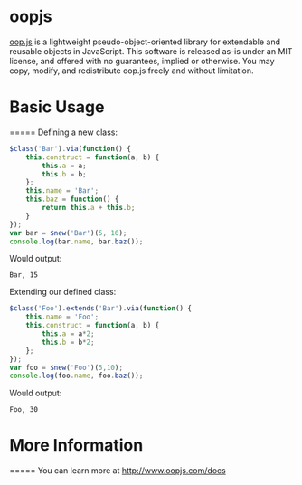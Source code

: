 oopjs
=====
[oop.js](http://www.oopjs.com) is a lightweight pseudo-object-oriented library for extendable and reusable objects in JavaScript.
This software is released as-is under an MIT license, and offered with no guarantees, implied or otherwise.
You may copy, modify, and redistribute oop.js freely and without limitation.

# Basic Usage
=====
Defining a new class:
```javascript
$class('Bar').via(function() {
    this.construct = function(a, b) {
        this.a = a;
        this.b = b;    
    };
    this.name = 'Bar';
    this.baz = function() {
        return this.a + this.b;
    }
});
var bar = $new('Bar')(5, 10);
console.log(bar.name, bar.baz());
```
Would output:
```
Bar, 15
```

Extending our defined class:
```javascript
$class('Foo').extends('Bar').via(function() {
    this.name = 'Foo';
    this.construct = function(a, b) {
        this.a = a*2;
        this.b = b*2;
    };
});
var foo = $new('Foo')(5,10);
console.log(foo.name, foo.baz());
```
Would output:
```
Foo, 30
```

# More Information
=====
You can learn more at http://www.oopjs.com/docs
